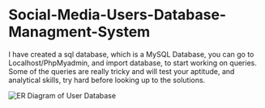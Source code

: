 # Social-Media-Users-Database-Managment-System

I have created a sql database, which is a MySQL Database, you can go to Localhost/PhpMyadmin, and import database, to start working on queries. Some of the queries are really tricky and will test your aptitude, and analytical skills, try hard before looking up to the solutions.
 
 ![ER Diagram of User Database](https://drive.google.com/file/d/1r0-uedimipIykgBZ_-PxoCQIOd6RrttL/view?usp=sharing)
